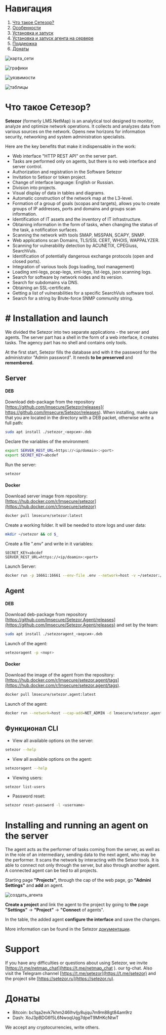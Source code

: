 # Навигация
1. [Что такое Сетезор?](#что-такое-сетезор)
2. [Особенности](#особенности-сетезор)
3. [Установка и запуск](установка-и-запуск) 
4. [Установка и запуск агента на сервере](#установка-и-запуск-агента-на-сервере)
5. [Поддержка](#поддержка)
6. [Донаты](#донаты)

![карта_сети](setezor/docs/4.png)

![графики](setezor/docs/5.png)

![уязвимости](setezor/docs/7.png)

![таблицы](setezor/docs/8.png)

# Что такое Сетезор?
 **Setezor** (formerly LMS.NetMap) is an analytical tool designed to monitor, analyze and optimize network operations. It collects and analyzes data from various sources on the network. Opens new horizons for information security, networking and system administration specialists.
 
Here are the key benefits that make it indispensable in the work:
- Web interface "HTTP REST API" on the server part.
- Tasks are performed only on agents, but there is no web interface and server control.
- Authorization and registration in the Software Setezor
- Invitation to Setisor or token project.
- Change of interface language: English or Russian.
- Division into projects.
- Visual display of data in tables and diagrams.
- Automatic construction of the network map at the L3-level.
- Formation of a group of goals (scopas and targets), allows you to create groups of IP addresses, ports and domains and groups scan information.
- Identification of IT assets and the inventory of IT infrastructure.
- Obtaining information in the form of tasks, when changing the status of the task, a notification surfaces.
- Scanning the network with tools SMAP, MSSPAN, SCAPY, SNMP.
- Web applications scan Domains, TLS/SSL CERT, WHOIS, WAPPALYZER.
- Scanning for vulnerability detection by ACUNETIX, CPEGiuss, SearchVuls.
- Identification of potentially dangerous exchange protocols (open and closed ports).
- Integration of various tools (logs loading, tool management)
- Loading xml-legs, pcap-legs, xml-legs, list-legs, json scanning logs.
- Search for software by network nodes and its version.
- Search for subdomains via DNS.
- Obtaining an SSL-certificate.
- Getting a list of vulnerabilities for a specific SearchVuls software tool.
- Search for a string by Brute-force SNMP community string.
 
# # Installation and launch
We divided the Setezor into two separate applications - the server and agents. The server part has a shell in the form of a web interface, it creates tasks. The agency part has no shell and contains only tools.

At the first start, Setezor fills the database and with it the password for the administrator "Admin password". It needs **to be preserved** and **remembered.**

## Server
####  DEB
Download deb-package from the repository [https://github.com/lmsecure/Setezor/releases]( https://github.com/lmsecure/Setezor/releases). When installing, make sure that you are located in the directory with a DEB packet, otherwise write a full path:

```bash
sudo apt install ./setezor_<версия>.deb
```

Declare the variables of the environment:

```bash
export SERVER_REST_URL=https://<ip/domain>:<port>
export SECRET_KEY=abcdef
```

Run the server:

```bash
setezor
```

#### Docker
Download server image from repository: [https://hub.docker.com/r/lmsecure/setezor](https://hub.docker.com/r/lmsecure/setezor)

```bash
docker pull lmsecure/setezor:latest
```

Create a working folder. It will be needed to store logs and user data:

```bash
mkdir ~/setezor && cd $_
```

Create a file ".env" and write in it variables:

```
SECRET_KEY=abcdef
SERVER_REST_URL=https://<ip/doamin>:<port>
```

Launch Server:
```bash
docker run -p 16661:16661 --env-file .env --network=host -v ~/setezor:/root/.local/share/setezor -d lmsecure/setezor:latest
```

## Agent
####  DEB
Download deb-package from repository  [https://github.com/lmsecure/Setezor.Agent/releases](https://github.com/lmsecure/Setezor.Agent/releases) and set by the team:

```bash
sudo apt install ./setezoragent_<версия>.deb
```

Launch of the agent:

```bash
setezoragent -p <порт>
```

#### Docker
Download the image of the agent from the repository: [https://hub.docker.com/r/lmsecure/setezor.agent/tags](https://hub.docker.com/r/lmsecure/setezor.agent/tags).

```bash
docker pull lmsecure/setezor.agent:latest
```

Launch of the agent:

```bash
docker run --network=host --cap-add=NET_ADMIN -d lmsecure/setezor.agent:latest
```

## Функционал CLI

- View all available options on the server:

```bash
setezor --help
```

- View all available options on the agent:

```bash
setezoragent --help
```

- Viewing users:

```bash
setezor list-users
```

-  Password reset:

```bash
setezor reset-password -l <username>
```


# Installing and running an agent on the server
The agent acts as the performer of tasks coming from the server, as well as in the role of an intermediary, sending data to the next agent, who may be the performer. It scans the network by interacting with the Setsor tools. It is able to connect not only through the server, but also through another agent. A connected agent can be tied to all projects.

Starting page **"Projects",** through the cap of the web page, go **"Admini Settings"** and **add** an agent.

![создать_агента](setezor/docs/1.png)

**Create a project** and link the agent to the project by going to **the** page **"Settings"** → **"Project"** → **"Connect** of agents".

In the table, the added agent **configure the interface** and save the changes.

More information can be found in the Setezor [документации](https://help.setezor.net).

# Support
If you have any difficulties or questions about using Setezor, we invite [https://t.me/netmap_chat](https://t.me/netmap_chat  ). our tg-chat. Also visit the Telegram channel [https://t.me/setezor](https://t.me/setezor) and the project site [https://setezor.ru](https://setezor.ru).

# Донаты
- Bitcoin: bc1qa2evk7khm246lhvljy8ujqu7m9m88gt84am9rz
- Dash: XoJ3pBDG6f5L6NwoqUqg7dpeT9MHKcNtwT

We accept any cryptocurrencies, write others.
